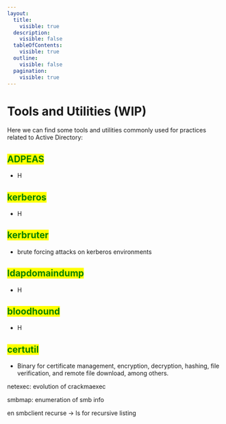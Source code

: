 ```yaml
---
layout:
  title:
    visible: true
  description:
    visible: false
  tableOfContents:
    visible: true
  outline:
    visible: false
  pagination:
    visible: true
---
```


# Tools and Utilities (WIP)

Here we can find some tools and utilities commonly used for practices related to Active Directory:

## <mark style="color:green;">ADPEAS</mark>

* H

## <mark style="color:green;">kerberos</mark>

* H

## <mark style="color:green;">kerbruter</mark>

* brute forcing attacks on kerberos environments

## <mark style="color:green;">ldapdomaindump</mark>

* H

## <mark style="color:green;">bloodhound</mark>

* H

## <mark style="color:green;">**certutil**</mark>

* Binary for certificate management, encryption, decryption, hashing, file verification, and remote file download, among others.

netexec: evolution of crackmaexec

smbmap: enumeration of smb info

en smbclient  recurse -> ls for recursive listing
